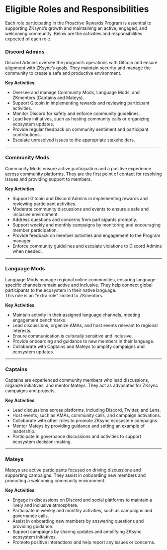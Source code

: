 # Eligible Roles and Responsibilities

Each role participating in the Proactive Rewards Program is essential to supporting ZKsync’s growth and maintaining an active, engaged, and welcoming community. Below are the activities and responsibilities expected of each role.

### **Discord Admins**

Discord Admins oversee the program’s operations with Gitcoin and ensure alignment with ZKsync’s goals. They maintain security and manage the community to create a safe and productive environment.

**Key Activities**:

* Oversee and manage Community Mods, Language Mods, and ZKmentors (Captains and Mateys).
* Support Gitcoin in implementing rewards and reviewing participant activities.
* Monitor Discord for safety and enforce community guidelines.
* Lead key initiatives, such as hosting community calls or organizing ecosystem updates.
* Provide regular feedback on community sentiment and participant contributions.
* Escalate unresolved issues to the appropriate stakeholders.

***

### **Community Mods**

Community Mods ensure active participation and a positive experience across community platforms. They are the first point of contact for resolving issues and providing support to members.

**Key Activities**:

* Support Gitcoin and Discord Admins in implementing rewards and reviewing participant activities.
* Moderate community discussions and events to ensure a safe and inclusive environment.
* Address questions and concerns from participants promptly.
* Support weekly and monthly campaigns by monitoring and encouraging member participation.
* Provide feedback on member activities and engagement to the Program manager.
* Enforce community guidelines and escalate violations to Discord Admins when needed.

***

### **Language Mods**

Language Mods manage regional online communities, ensuring language-specific channels remain active and inclusive. They help connect global participants to the ecosystem in their native language.\
This role is an "extra role" limited to ZKmentors.

**Key Activities**:

* Maintain activity in their assigned language channels, meeting engagement benchmarks.
* Lead discussions, organize AMAs, and host events relevant to regional interests.
* Ensure communication is culturally sensitive and inclusive.
* Provide onboarding and guidance to new members in their language.
* Collaborate with Captains and Mateys to amplify campaigns and ecosystem updates.

***

### **Captains**

Captains are experienced community members who lead discussions, organize initiatives, and mentor Mateys. They act as advocates for ZKsync campaigns and projects.

**Key Activities**:

* Lead discussions across platforms, including Discord, Twitter, and Lens.
* Host events, such as AMAs, community calls, and campaign activations.
* Collaborate with other roles to promote ZKsync ecosystem campaigns.
* Mentor Mateys by providing guidance and setting an example of leadership.
* Participate in governance discussions and activities to support ecosystem decision-making.

***

### **Mateys**

Mateys are active participants focused on driving discussions and supporting campaigns. They assist in onboarding new members and promoting a welcoming community environment.

**Key Activities**:

* Engage in discussions on Discord and social platforms to maintain a lively and inclusive atmosphere.
* Participate in weekly and monthly activities, such as campaigns and governance calls.
* Assist in onboarding new members by answering questions and providing guidance.
* Support campaigns by sharing updates and amplifying ZKsync ecosystem initiatives.
* Promote positive interactions and help report any issues or concerns.
